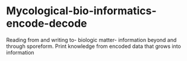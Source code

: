 # Mycological-bio-informatics-encode-decode
Reading from and writing to- biologic matter- information beyond and through sporeform. Print knowledge from encoded data that grows into information
